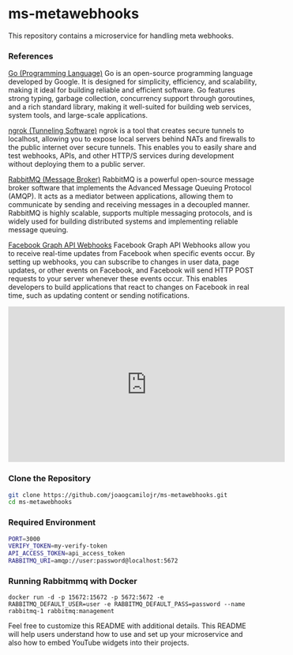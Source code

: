 # ms-metawebhooks

This repository contains a microservice for handling meta webhooks.

### References

[Go (Programming Language)](https://go.dev/)
Go is an open-source programming language developed by Google. It is designed for simplicity, efficiency, and scalability, making it ideal for building reliable and efficient software. Go features strong typing, garbage collection, concurrency support through goroutines, and a rich standard library, making it well-suited for building web services, system tools, and large-scale applications.

[ngrok (Tunneling Software)](https://ngrok.com/docs/what-is-ngrok/)
ngrok is a tool that creates secure tunnels to localhost, allowing you to expose local servers behind NATs and firewalls to the public internet over secure tunnels. This enables you to easily share and test webhooks, APIs, and other HTTP/S services during development without deploying them to a public server.

[RabbitMQ (Message Broker)](https://www.rabbitmq.com/tutorials/tutorial-one-go)
RabbitMQ is a powerful open-source message broker software that implements the Advanced Message Queuing Protocol (AMQP). It acts as a mediator between applications, allowing them to communicate by sending and receiving messages in a decoupled manner. RabbitMQ is highly scalable, supports multiple messaging protocols, and is widely used for building distributed systems and implementing reliable message queuing.

[Facebook Graph API Webhooks](https://developers.facebook.com/docs/graph-api/webhooks/getting-started/)
Facebook Graph API Webhooks allow you to receive real-time updates from Facebook when specific events occur. By setting up webhooks, you can subscribe to changes in user data, page updates, or other events on Facebook, and Facebook will send HTTP POST requests to your server whenever these events occur. This enables developers to build applications that react to changes on Facebook in real time, such as updating content or sending notifications.

<iframe width="560" height="315" src="https://www.youtube.com/watch?v=XbZ6neR4oms" frameborder="0" allowfullscreen></iframe>

### Clone the Repository

```bash
git clone https://github.com/joaogcamilojr/ms-metawebhooks.git
cd ms-metawebhooks
```

### Required Environment

```bash
PORT=3000
VERIFY_TOKEN=my-verify-token
API_ACCESS_TOKEN=api_access_token
RABBITMQ_URI=amqp://user:password@localhost:5672
```

### Running Rabbitmmq with Docker

```nash
docker run -d -p 15672:15672 -p 5672:5672 -e RABBITMQ_DEFAULT_USER=user -e RABBITMQ_DEFAULT_PASS=password --name rabbitmq-1 rabbitmq:management
```

Feel free to customize this README with additional details. This README will help users understand how to use and set up your microservice and also how to embed YouTube widgets into their projects.
